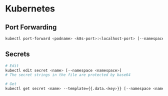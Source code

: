 # Kubernetes


## Port Forwarding

```bash
kubectl port-forward <podname> <k8s-port>:<localhost-port> [--namespace <namespace>]
```

## Secrets

```bash
# Edit
kubectl edit secret <name> [--namespace <namespace>]
# The secret strings in the file are protected by base64

# Get
kubectl get secret <name> --template={{.data.<key>}} [--namespace <namespace>] | base64 -D
```
